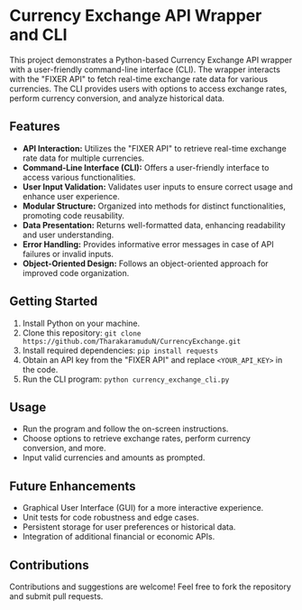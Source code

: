 # Currency Exchange API Wrapper and CLI

This project demonstrates a Python-based Currency Exchange API wrapper with a user-friendly command-line interface (CLI). The wrapper interacts with the "FIXER API" to fetch real-time exchange rate data for various currencies. The CLI provides users with options to access exchange rates, perform currency conversion, and analyze historical data.

## Features

- **API Interaction:** Utilizes the "FIXER API" to retrieve real-time exchange rate data for multiple currencies.
- **Command-Line Interface (CLI):** Offers a user-friendly interface to access various functionalities.
- **User Input Validation:** Validates user inputs to ensure correct usage and enhance user experience.
- **Modular Structure:** Organized into methods for distinct functionalities, promoting code reusability.
- **Data Presentation:** Returns well-formatted data, enhancing readability and user understanding.
- **Error Handling:** Provides informative error messages in case of API failures or invalid inputs.
- **Object-Oriented Design:** Follows an object-oriented approach for improved code organization.

## Getting Started

1. Install Python on your machine.
2. Clone this repository: `git clone https://github.com/TharakaramuduN/CurrencyExchange.git`
3. Install required dependencies: `pip install requests`
4. Obtain an API key from the "FIXER API" and replace `<YOUR_API_KEY>` in the code.
5. Run the CLI program: `python currency_exchange_cli.py`

## Usage

- Run the program and follow the on-screen instructions.
- Choose options to retrieve exchange rates, perform currency conversion, and more.
- Input valid currencies and amounts as prompted.

## Future Enhancements

- Graphical User Interface (GUI) for a more interactive experience.
- Unit tests for code robustness and edge cases.
- Persistent storage for user preferences or historical data.
- Integration of additional financial or economic APIs.

## Contributions

Contributions and suggestions are welcome! Feel free to fork the repository and submit pull requests.